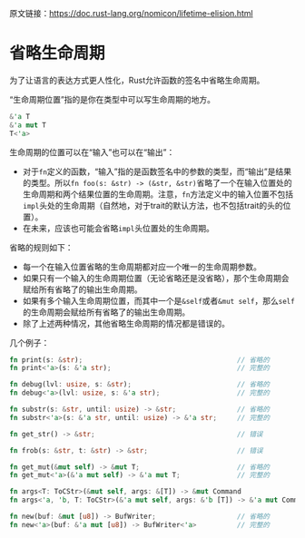原文链接：<https://doc.rust-lang.org/nomicon/lifetime-elision.html>

# 省略生命周期

为了让语言的表达方式更人性化，Rust允许函数的签名中省略生命周期。

“生命周期位置”指的是你在类型中可以写生命周期的地方。

``` Rust
&'a T
&'a mut T
T<'a>
```

生命周期的位置可以在“输入”也可以在“输出”：

- 对于`fn`定义的函数，“输入”指的是函数签名中的参数的类型，而“输出”是结果的类型。所以`fn foo(s: &str) -> (&str, &str)`省略了一个在输入位置处的生命周期和两个结果位置的生命周期。注意，`fn`方法定义中的输入位置不包括`impl`头处的生命周期（自然地，对于trait的默认方法，也不包括trait的头的位置）。
- 在未来，应该也可能会省略`impl`头位置处的生命周期。

省略的规则如下：

- 每一个在输入位置省略的生命周期都对应一个唯一的生命周期参数。
- 如果只有一个输入的生命周期位置（无论省略还是没省略），那个生命周期会赋给所有省略了的输出生命周期。
- 如果有多个输入生命周期位置，而其中一个是`&self`或者`&mut self`，那么`self`的生命周期会赋给所有省略了的输出生命周期。
- 除了上述两种情况，其他省略生命周期的情况都是错误的。

几个例子：

``` Rust
fn print(s: &str);                                      // 省略的
fn print<'a>(s: &'a str);                               // 完整的

fn debug(lvl: usize, s: &str);                          // 省略的
fn debug<'a>(lvl: usize, s: &'a str);                   // 完整的

fn substr(s: &str, until: usize) -> &str;               // 省略的
fn substr<'a>(s: &'a str, until: usize) -> &'a str;     // 完整的

fn get_str() -> &str;                                   // 错误

fn frob(s: &str, t: &str) -> &str;                      // 错误

fn get_mut(&mut self) -> &mut T;                        // 省略的
fn get_mut<'a>(&'a mut self) -> &'a mut T;              // 完整的

fn args<T: ToCStr>(&mut self, args: &[T]) -> &mut Command                  // 省略的
fn args<'a, 'b, T: ToCStr>(&'a mut self, args: &'b [T]) -> &'a mut Command // 完整的

fn new(buf: &mut [u8]) -> BufWriter;                    // 省略的
fn new<'a>(buf: &'a mut [u8]) -> BufWriter<'a>          // 完整的
```